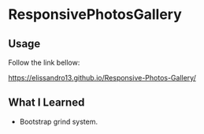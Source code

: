 # ResponsivePhotosGallery

## Usage

Follow the link bellow: 

https://elissandro13.github.io/Responsive-Photos-Gallery/

## What I Learned

* Bootstrap grind system.
